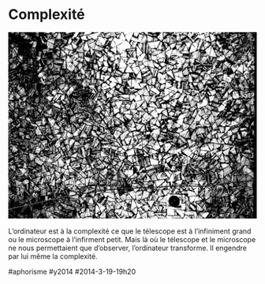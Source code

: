 # Complexité

![](_i/complexity.webp)

L’ordinateur est à la complexité ce que le télescope est à l’infiniment grand ou le microscope à l’infirment petit. Mais là où le télescope et le microscope ne nous permettaient que d’observer, l’ordinateur transforme. Il engendre par lui même la complexité.



#aphorisme #y2014 #2014-3-19-19h20

